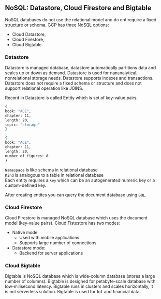## NoSQL: Datastore, Cloud Firestore and Bigtable  
NoSQL databases do not use the relational model and do ont require a fixed structure or schema. 
GCP has three NoSQL options:  
- Cloud Datastore,
- Cloud Firestore,
- Cloud Bigtable.

### Datastore
Datastore is managed database, datastore automatically partitions data and scales up or down as demand. Datastore is used for nananalytical, nonrelational storage needs. 
Datastore supports indexes and transactions. Datastore does not require a fixed schema or structure and does not support relational operation like JOINS.  

Record in Datastore is called Entity which is set of key-value pairs.  
```bash
{
book: "ACE",
chapter: 11,
length: 20,
topic: "storage"
}
```

```bash
{
book: "ACE",
chapter: 11,
length: 20,
number_of_figures: 8
}
```
`Namespace` is like schema in relational database    
`Kind` is analogous to a table in relational database  
Each entity requires a `key` which can be an autogenerated numeric key or a custom-defined key.  

After creating entites you can query the document database using `GQL`.  

### Cloud Firestore  
Cloud Firestore is managed NoSQL database which uses the document model (key-value pairs). Cloud Fistestore has two modes:  
- Native mode
    - Used with mobile applications
    - Supports large number of connections  
- Datastore mode:
    - Backend for server applications


### Cloud Bigtable  
Bigtable is NoSQL database which is wide-column database (stores a large number of columns). Bigtable is designed for petabyte-scale database with low-milisecond latency. Bigtable runs in clusters and scales horizontally, it is not serverless solution. Bigtable is used for IoT and financial data.  


